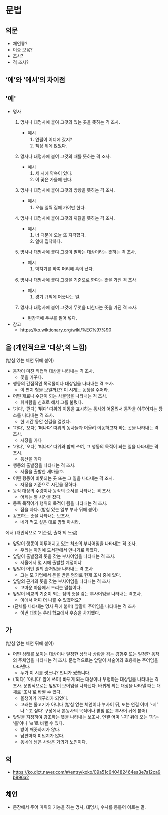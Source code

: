 # 문법

## 의문

- 체언류?
- 이중 모음?
- 조사?
- 격 조사?

## ‘에’와 ‘에서’의 차이점

## '에'

- 명사
  1. 명사나 대명사에 붙여 그것의 있는 곳을 뜻하는 격 조사.
        - 예시
            1. 연필이 어디에 갔지?
            2. 책상 위에 앉았다.
  2. 명사나 대명사에 붙여 그것의 때를 뜻하는 격 조사.
        - 예시
            1. 세 시에 약속이 있다.
            2. 이 꽃은 가을에 핀다.
  3. 명사나 대명사에 붙여 그것의 방향을 뜻하는 격 조사.
        - 예시
            1. 오늘 일찍 집에 가야만 한다.
  4. 명사나 대명사에 붙여 그것의 까닭을 뜻하는 격 조사.
        - 예시
            1. 너 때문에 오늘 또 지각헀다.
            2. 일에 집착하다.

  5. 명사나 대명사에 붙여 그것이 말하는 대상이라는 뜻하는 격 조사.
        - 예시
            1. 박치기를 하여 머리에 혹이 났다.

  6. 명사나 대명사에 붙여 그것을 기준으로 한다는 뜻을 가진 격 조사
        - 예시
            1. 경기 규칙에 어긋나는 일.
  7. 명사나 대명사에 붙여 그것에 무엇을 더한다는 뜻을 가진 격 조사.
        - 된장국에 두부를 썰어 넣다.
- 참고
  - <https://ko.wiktionary.org/wiki/%EC%97%90>

## 을 (개인적으로 ‘대상’,의 느낌)

(받침 있는 체언 뒤에 붙어)

- 동작이 미친 직접적 대상을 나타내는 격 조사.
  - 꽃을 가꾸다.
- 행동의 간접적인 목적물이나 대상임을 나타내는 격 조사.
  - 이 편지 형을 보일까요? 이 시계는 동생을 주어라.
- 어떤 재료나 수단이 되는 사물임을 나타내는 격 조사.
  - 휘파람을 신호로 해서 그를 불렀다.
- ‘가다’, ‘걷다’, ‘뛰다’ 따위의 이동을 표시하는 동사와 어올려서 동작을 이루어지는 장소를 나타내는 격 조사.
  - 한 시간 동안 산길을 걸었다.
- ‘가다’, ‘오다’, ‘떠나다’ 따위의 동사들과 어올려 이동하고자 하는 곳을 나타내는 격 조사.
  - 시장을 가다
- ‘가다’, ‘오다’, ‘떠나다’ 따위와  함께 쓰여, 그 행동의 목적이 되는 일을 나타내는 격 조시.
  - 등산을 가다
- 행동의 출발점을 나타내는 격 조사.
  - 서울을 출발한 새마을호.
- 어떤 행동이 비롯되는 곳 또는 그 일을 나타내는 격 조시.
  - 자정을 기준으로 시간을 정하다.
- 동작 대상의 수량이나 동작의 순서를 나타내는 격 조사.
  - 어제는 열 시간을 잤다.
- 동족 목적어가 행위의 목적이 됨을 나타내는 격 조사.
  - 잠을 자다.
(받침 있는 일부 부사 뒤에 붙어)
- 강조하는 뜻을 나타내는 보조사.
  - 네가 먹고 싶은 대로 맘껏 마셔라.

에서 (개인적으로 ‘기준점, 출처’의 느낌)

- 앞말이 행동이 이루어지고 있는 처소의 부사어임을 나타내는 격 조사.
  - 우리는 아침에 도서관에서 만나기로 하였다.
- 앞말이 출발점의 뜻을 갖는 부사어임을 나타내는 격 조사.
  - 서울에서 몇 시에 출발할 예정이냐
- 앞말이 어떤 일의 출처임을 나타내는 격 조사
  - 그는 모 기업에서 돈을 받은 혐의로 현재 조사 중에 있다.
- 앞말의 근거의 뜻을 갖는 부사어임을 나타내는 격 조사
  - 고마운 마음에서 드리는 말씀이다.
- 앞말이 비교의 기준이 되는 점의 뜻을 갖는 부사어임을 나타내는 격조사.
  - 이에서 어찌 더 나쁠 수 있겠어요?
- (단체를 나타내는 명사 뒤에 붙어) 앞말이 주어임을 나타내는 격 조사
  - 이번 대회는 우리 학교에서 우승을 차지했다.

## 가

(받침 없는 체언 뒤에 붙어)

- 어떤 상태를 보이는 대상이나 일정한 상태나 상황을 겪는 경험주 또는 일정한 동작의 주체임을 나타내는 격 조사. 문법적으로는 앞말이 서술어와 호응하는 주어임을 나타낸다.
  - 누가 이 시를 썻느냐? 언니가 썼씁니다.
- (‘되다’, ‘아니다’ 앞에 쓰여) 바뀌게 되는 대상이나 부정하는 대상임을 나타내는 격 조사. 문법적으로는 앞말이 보어임을 나타낸다. 바뀌게 되는 대상을 나타낼 때는 대체로 ‘조사’로 바뀔 수 있다.
  - 올챙이가 개구리가 되었다.
  - 고래는 물고기가 아니다
(받침 없는 체언이나 부사어 뒤, 또는 연결 어미 ‘-지’ 나 ‘-고 싶다’ 구성에서 본동사의 목적어나 받침 없는 부사어 뒤에 붙어)
- 앞말을 지정하여 강조하는 뜻을 나타내는 보조사. 연결 어미 ‘-지’ 뒤에 오는 ‘가’는 ‘를’이나 ‘ㄹ’로 바뀔 수 있다.
  - 방이 깨끗하지가 않다.
  - 남편마저 미덥지가 않다.
  - 동네에 남은 사람은 거의가 노인이다.

## 의

- <https://ko.dict.naver.com/#/entry/koko/09a51c640482464ea3e7a12ca9b896a2>

## 체언

- 문장에서 주어 따위의 기능을 하는 명사, 대명사, 수사를 통틀어 이르는 말.
